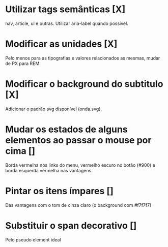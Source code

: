 # Utilizar tags semânticas [X]
nav, article, ul e outras. Utilizar aria-label quando possível.

# Modificar as unidades [X]
Pelo menos para as tipografias e valores relacionados as mesmas, mudar de PX para REM.

# Modificar o background do subtitulo [X]
Adicionar o padrão svg disponível (onda.svg).

# Mudar os estados de alguns elementos ao passar o mouse por cima []
Borda vermelha nos links do menu, vermelho escuro no botão (#900) e borda esquerda vermelha nas vantagens.

# Pintar os itens ímpares []
Das vantagens com o tom de cinza claro (o background com #f7f7f7)

# Substituir o span decorativo []
Pelo pseudo element ideal